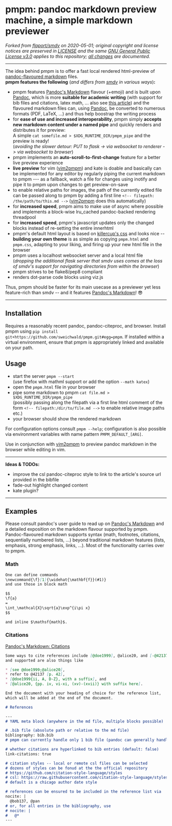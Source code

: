 # pmpm: pandoc markdown preview machine, a simple markdown previewer



_Forked from [flaport/smdv][forkedfrom] on 2020-05-01;
original copyright and license notices are preserved in [LICENSE](LICENSE)
and the same [GNU General Public License v3.0][gpl3] applies to this repository;
[all changes][changes] are documented._



---



The idea behind pmpm is to offer a fast local rendered html-preview of [pandoc-flavoured markdown][pandocmarkdown] files.\
__pmpm features the following__ (_and differs from [smdv][smdv] in various ways_)__:__

* pmpm features [Pandoc's Markdown][pandocmarkdown] flavour (+emoji)
  and is built upon [Pandoc][pandoc],
  which is more __suitable for academic writing__
  (with support for bib files and citations, latex math, ... also see [this article](academicwriting))
  and the flavoured markdown files can, using [Pandoc][pandoc], be converted to numerous formats (PDF, LaTeX, ...)
  and thus help boostrap the writing process
* for __ease of use and increased interoperability__,
  pmpm simply __accepts new markdown content under a named pipe__
  and quickly renders and distributes it for preview:\
  A simple `cat somefile.md > $XDG_RUNTIME_DIR/pmpm_pipe` and the preview is ready!\
  (_avoiding the slower detour:
  PUT to flask -> via websocket to renderer -> via websocket to browser_)
* pmpm implements an __auto-scroll-to-first-change__ feature for a better live preview experience
* __live preview__ for vim ([vim2pmpm][vim]) and kate is doable
and basically can be implemented for any editor by regularly piping the current markdown to pmpm
--- as a fallback, watch a file for changes using inotify and pipe it to pmpm upon changes to get preview-on-save
* to enable relative paths for images,
  the path of the currently edited file can be passed along to pmpm
  by adding a first line `<!-- filepath: /the/path/to/this.md -->`
  ([vim2pmpm][vim] does this automatically)
* for __increased speed__,
  pmpm aims to make use of async where possible
  and implements a block-wise lru_cached pandoc-backed rendering threadpool
* for __increased speed__, pmpm's javascript updates only the changed blocks instead of re-setting the entire innerhtml
* pmpm's default html layout is based on [killercup's css](https://gist.github.com/killercup/5917178)
  and looks nice
   -- __building your own theme__ is as simple as copying `pmpm.html` and `pmpm.css`,
  adapting to your liking, and firing up your new html file in the browser
* pmpm uses a localhost websocket server and a local html file\
  (_dropping the additional flask server that smdv uses
  comes at the loss of
  smdv's support for navigating directories from within the browser_)
* pmpm strives to be flake8/pep8 compliant
* renders dot-parse code blocks using viz.js

Thus, pmpm should be faster for its main usecase as a previewer
yet less feature-rich than smdv
-- and it features [Pandoc's Markdown][pandocmarkdown]! :sunglasses:



---



## Installation

Requires a reasonably recent pandoc, pandoc-citeproc, and browser.
Install pmpm using `pip install git+https://github.com/sweichwald/pmpm.git#egg=pmpm`.
If installed within a virtual environment, ensure that pmpm is appropriately linked and available on your path.

## Usage

* start the server `pmpm --start`\
  (use firefox with mathml support or add the option `--math katex`)
* open the `pmpm.html` file in your browser
* pipe some markdown to pmpm `cat file.md > $XDG_RUNTIME_DIR/pmpm_pipe`\
  (possibly passing along the filepath via a first line html comment of the form `<!-- filepath:/dir/to/file.md -->` to enable relative image paths etc.)
* your browser should show the rendered markdown

For configuration options consult `pmpm --help`; configuration is also possible via environment variables with name pattern `PMPM_DEFAULT_[ARG]`.

Use in conjunction with [vim2pmpm][vim] to preview pandoc markdown in the browser while editing in vim.



---



**Ideas & TODOs:**

* improve the csl pandoc-citeproc style to link to the article's source url provided in the bibfile
* fade-out highlight changed content
* kate plugin?



---



## Examples

Please consult pandoc's user guide
to read up on [Pandoc's Markdown](https://pandoc.org/MANUAL.html)
and a detailed exposition on the markdown flavour supported by pmpm.
Pandoc-flavoured markdown supports syntax
(math, footnotes, citations, sequentially numbered lists, ...)
beyond traditional markdown features
(lists, emphasis, strong emphasis, links, ...).
Most of the functionality carries over to pmpm.

### Math

``` markdown
One can define commands
\newcommand{\f}[1]{\widehat{\mathbf{f}}(#1)}
and use those in block math

$$
\f{a}
=
\int_\mathcal{X}\sqrt{a}\exp^{i\pi x}
$$

and inline $\mathsf{math}$.
```

### Citations

[Pandoc's Markdown: Citations](https://pandoc.org/MANUAL.html#citations)

``` markdown
Some ways to cite references include [@doe1999], @alice20, and [-@42137];
and supported are also things like

* [see @doe1999;@alice20],
* refer to @42137 [p. 42],
* [@doe1999{ii, A, D-Z}, with a suffix], and
* [@alice20, {pp. iv, vi-xi, (xv)-(xvii)} with suffix here].

End the document with your heading of choice for the reference list,
which will be added at the end of the document.

# References

---
# YAML meta block (anywhere in the md file, multiple blocks possible)

# .bib file (absolute path or relative to the md file)
bibliography: bib.bib
# pmpm can currently handle only 1 bib file (pandoc can generally handle more)

# whether citations are hyperlinked to bib entries (default: false)
link-citations: true

# citation styles -- local or remote csl files can be selected
# dozens of styles can be fonud at the the official repository
# https://github.com/citation-style-language/styles
# csl: https://raw.githubusercontent.com/citation-style-language/styles/master/apa-cv.csl
# default is a chicago author date style

# references can be ensured to be included in the reference list via
nocite: |
  @bob137, @pan
# or, for all entries in the bibliography, use
# nocite: |
#   @*
---
```



[academicwriting]: https://programminghistorian.org/en/lessons/sustainable-authorship-in-plain-text-using-pandoc-and-markdown
[changes]: https://github.com/flaport/smdv/compare/9ea3657...sweichwald:master
[forkedfrom]: https://github.com/flaport/smdv/tree/9ea36575eef5993624ffefa682083c792e645a3f
[gpl3]: https://www.gnu.org/licenses/gpl-3.0.html
[pandoc]: https://pandoc.org/
[pandocmarkdown]: https://pandoc.org/MANUAL.html#pandocs-markdown
[smdv]: https://github.com/flaport/smdv/
[vim]: https://github.com/sweichwald/vim2pmpm

